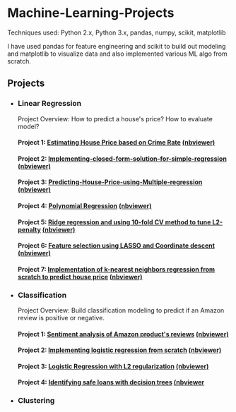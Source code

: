 # Machine-Learning-Projects

Techniques used: Python 2.x, Python 3.x, pandas, numpy, scikit, matplotlib

I have used pandas for feature engineering and scikit to build out modeling and matplotlib to visualize data and also implemented various ML algo from scratch.

## Projects
* ### Linear Regression
  Project Overview: How to predict a house's price? How to evaluate model?
  #### Project 1: [Estimating House Price based on Crime Rate](https://github.com/gov-vj/Machine-Learning-Projects/tree/master/Linear%20Regression/Project%201) [(nbviewer)](http://nbviewer.jupyter.org/github/gov-vj/Machine-Learning-Projects/blob/master/Linear%20Regression/Project%201/Simple%20regression.ipynb)
  #### Project 2: [Implementing-closed-form-solution-for-simple-regression](https://github.com/gov-vj/Machine-Learning-Projects/tree/master/Linear%20Regression/Project%202) [(nbviewer)](http://nbviewer.jupyter.org/github/gov-vj/Machine-Learning-Projects/blob/master/Linear%20Regression/Project%202/Predict%20house%20price%20using%20simple%20regression%20by%20implementing%20ML%20algo.ipynb)
  #### Project 3: [Predicting-House-Price-using-Multiple-regression](https://github.com/gov-vj/Machine-Learning-Projects/tree/master/Linear%20Regression/Project%203) [(nbviewer)](http://nbviewer.jupyter.org/github/gov-vj/Machine-Learning-Projects/blob/master/Linear%20Regression/Project%203/Predicting%20House%20Price%20using%20Multiple%20regression.ipynb)
  #### Project 4: [Polynomial Regression](https://github.com/gov-vj/Machine-Learning-Projects/tree/master/Linear%20Regression/Project%204) [(nbviewer)](http://nbviewer.jupyter.org/github/gov-vj/Machine-Learning-Projects/blob/master/Linear%20Regression/Project%204/Polynomial%20Regression.ipynb)
  #### Project 5: [Ridge regression and using 10-fold CV method to tune L2-penalty](https://github.com/gov-vj/Machine-Learning-Projects/tree/master/Linear%20Regression/Project%205) [(nbviewer)](http://nbviewer.jupyter.org/github/gov-vj/Machine-Learning-Projects/blob/master/Linear%20Regression/Project%205/Ridge%20Regression.ipynb)
  #### Project 6: [Feature selection using LASSO and Coordinate descent](https://github.com/gov-vj/Machine-Learning-Projects/tree/master/Linear%20Regression/Project%206) [(nbviewer)](http://nbviewer.jupyter.org/github/gov-vj/Machine-Learning-Projects/blob/master/Linear%20Regression/Project%206/Feature%20selection%20using%20LASSO.ipynb)
  #### Project 7: [Implementation of k-nearest neighbors regression from scratch to predict house price](https://github.com/gov-vj/Machine-Learning-Projects/tree/master/Linear%20Regression/Project%207) [(nbviewer)](https://nbviewer.jupyter.org/github/gov-vj/Machine-Learning-Projects/blob/master/Linear%20Regression/Project%207/Predicting%20house%20prices%20using%20k-nearest%20neighbors%20regression.ipynb)
* ### Classification
  Project Overview: Build classification modeling to predict if an Amazon review is positive or negative.
  #### Project 1: [Sentiment analysis of Amazon product's reviews](https://github.com/gov-vj/Machine-Learning-Projects/tree/master/Classification/Project%201) [(nbviewer)](http://nbviewer.jupyter.org/github/gov-vj/Machine-Learning-Projects/blob/master/Classification/Project%201/Sentiment%20analysis%20of%20amazon%20products.ipynb)
  #### Project 2: [Implementing logistic regression from scratch](https://github.com/gov-vj/Machine-Learning-Projects/tree/master/Classification/Project%202) [(nbviewer)](http://nbviewer.jupyter.org/github/gov-vj/Machine-Learning-Projects/blob/master/Classification/Project%202/Implementing%20logistic%20regression%20from%20scratch.ipynb)
  #### Project 3: [Logistic Regression with L2 regularization](https://github.com/gov-vj/Machine-Learning-Projects/tree/master/Classification/Project%203) [(nbviewer)](http://nbviewer.jupyter.org/github/gov-vj/Machine-Learning-Projects/blob/master/Classification/Project%203/Logistic%20Regression%20with%20L2%20regularization.ipynb)
  #### Project 4: [Identifying safe loans with decision trees](https://github.com/gov-vj/Machine-Learning-Projects/tree/master/Classification/Project%204) [(nbviewer](http://nbviewer.jupyter.org/github/gov-vj/Machine-Learning-Projects/blob/master/Classification/Project%204/Identifying%20safe%20loans%20with%20decision%20trees.ipynb)
* ### Clustering

